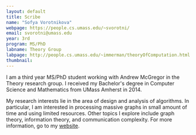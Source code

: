 ```yaml
---
layout: default
title: Scribe
name: "Sofya Vorotnikova"
webpage: https://people.cs.umass.edu/~svorotni/
email: svorotni@umass.edu
year: 3rd
program: MS/PhD
labname: Theory Group
labpage: http://people.cs.umass.edu/~immerman/theoryOfComputation.html
thumbnail:
---
```

I am a third year MS/PhD student working with Andrew McGregor in the Theory research group. I received my Bachelor's degree in Computer Science and Mathematics from UMass Amherst in 2014.

My research interests lie in the area of design and analysis of algorithms. In particular, I am interested in processing massive graphs in small amount of time and using limited resources. Other topics I explore include graph theory, information theory, and communication complexity. For more information, go to my [website](https://people.cs.umass.edu/~svorotni/).
